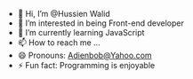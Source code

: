 - 👋 Hi, I’m @Hussien Walid
- 👀 I’m interested in being Front-end developer
- 🌱 I’m currently learning JavaScript
- 📫 How to reach me ...
- 😄 Pronouns: Adienbob@Yahoo.com
- ⚡ Fun fact: Programming is enjoyable 

<!---
Adienbob/Adienbob is a ✨ special ✨ repository because its `README.md` (this file) appears on your GitHub profile.
You can click the Preview link to take a look at your changes.
--->
